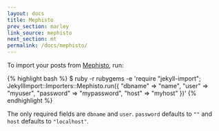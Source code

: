 ```yaml
---
layout: docs
title: Mephisto
prev_section: marley
link_source: mephisto
next_section: mt
permalink: /docs/mephisto/
---
```


To import your posts from [Mephisto](http://www.mephistoblog.com), run:

{% highlight bash %}
$ ruby -r rubygems -e 'require "jekyll-import";
    JekyllImport::Importers::Mephisto.run({
      "dbname"   => "name",
      "user"     => "myuser",
      "password" => "mypassword",
      "host"     => "myhost"
    })'
{% endhighlight %}

The only required fields are `dbname` and `user`. `password` defaults to `""`
and `host` defaults to `"localhost"`.